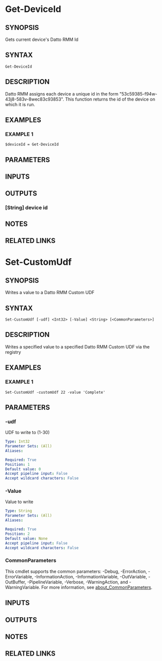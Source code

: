 # Get-DeviceId

## SYNOPSIS
Gets current device's Datto RMM Id

## SYNTAX

```
Get-DeviceId
```

## DESCRIPTION
Datto RMM assigns each device a unique id in the form "53c59385-f94w-43j8-583v-8wec83c93853".
This function returns the id 
of the device on which it is run.

## EXAMPLES

### EXAMPLE 1
```
$deviceId = Get-DeviceId
```

## PARAMETERS

## INPUTS

## OUTPUTS

### [String] device id
## NOTES

## RELATED LINKS
# Set-CustomUdf

## SYNOPSIS
Writes a value to a Datto RMM Custom UDF

## SYNTAX

```
Set-CustomUdf [-udf] <Int32> [-Value] <String> [<CommonParameters>]
```

## DESCRIPTION
Writes a specified value to a specified Datto RMM Custom UDF via the registry

## EXAMPLES

### EXAMPLE 1
```
Set-CustomUdf -customUdf 22 -value 'Complete'
```

## PARAMETERS

### -udf
UDF to write to (1-30)

```yaml
Type: Int32
Parameter Sets: (All)
Aliases:

Required: True
Position: 1
Default value: 0
Accept pipeline input: False
Accept wildcard characters: False
```

### -Value
Value to write

```yaml
Type: String
Parameter Sets: (All)
Aliases:

Required: True
Position: 2
Default value: None
Accept pipeline input: False
Accept wildcard characters: False
```

### CommonParameters
This cmdlet supports the common parameters: -Debug, -ErrorAction, -ErrorVariable, -InformationAction, -InformationVariable, -OutVariable, -OutBuffer, -PipelineVariable, -Verbose, -WarningAction, and -WarningVariable. For more information, see [about_CommonParameters](http://go.microsoft.com/fwlink/?LinkID=113216).

## INPUTS

## OUTPUTS

## NOTES

## RELATED LINKS
